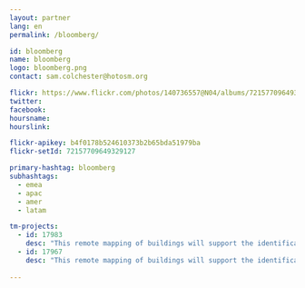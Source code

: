 ```yaml
---
layout: partner
lang: en
permalink: /bloomberg/

id: bloomberg
name: bloomberg
logo: bloomberg.png
contact: sam.colchester@hotosm.org

flickr: https://www.flickr.com/photos/140736557@N04/albums/72157709649329127
twitter: 
facebook: 
hoursname:
hourslink:

flickr-apikey: b4f0178b524610373b2b65bda51979ba
flickr-setId: 72157709649329127

primary-hashtag: bloomberg
subhashtags:
  - emea
  - apac
  - amer
  - latam

tm-projects:
  - id: 17983
    desc: "This remote mapping of buildings will support the identification and characterization of settlements, as well as the implementation of planned activities and largely the generation of data for humanitarian activities."
  - id: 17967
    desc: "This remote mapping of buildings will support the identification and characterization of settlements, as well as the implementation of planned activities and largely the generation of data for humanitarian activities."
    
---
```

